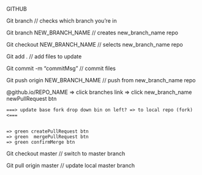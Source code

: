 GITHUB

Git branch // checks which branch you’re in

Git branch NEW_BRANCH_NAME // creates new_branch_name repo

Git checkout NEW_BRANCH_NAME // selects new_branch_name repo

Git add . // add files to update

Git commit -m “commitMsg” // commit files

Git push origin NEW_BRANCH_NAME // push from new_branch_name repo

@github.io/REPO_NAME
	=> click branches link
	=> click new_branch_name newPullRequest btn


	===> update base fork drop down bin on left? => to local repo (fork) <===


	=> green createPullRequest btn
	=> green  mergePullRequest btn
	=> green confirmMerge btn

Git checkout master // switch to master branch

Git pull origin master // update local master branch
